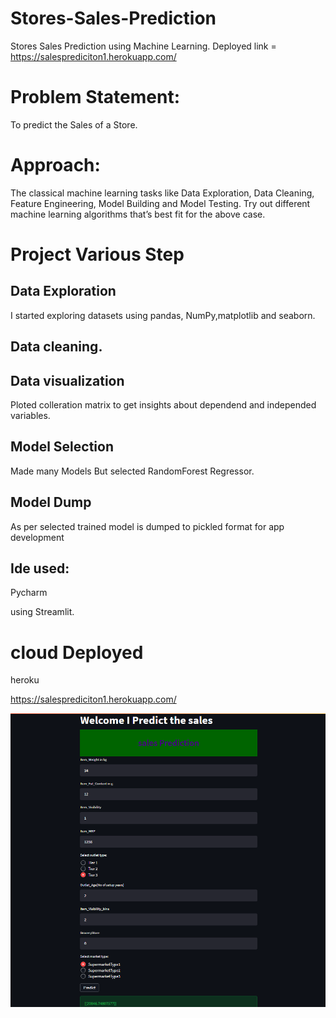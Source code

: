 # Stores-Sales-Prediction
Stores Sales Prediction using Machine Learning.
Deployed link = https://salesprediciton1.herokuapp.com/

# Problem Statement:
To predict the Sales of a Store.

# Approach:
The classical machine learning tasks like Data Exploration, Data Cleaning,
Feature Engineering, Model Building and Model Testing. Try out different machine
learning algorithms that’s best fit for the above case.

# Project Various Step
## Data Exploration
I started exploring datasets using pandas, NumPy,matplotlib and seaborn.

## Data cleaning.

## Data visualization
Ploted colleration matrix to get insights about dependend and independed variables.

## Model Selection 
Made many Models
But selected RandomForest Regressor.

## Model Dump
As per selected trained model is dumped to pickled format for app development

## Ide used:
Pycharm

using Streamlit.

# cloud Deployed 
heroku 

https://salesprediciton1.herokuapp.com/

![name-of-you-image](https://github.com/Niteshyadav0331/Stores-Sales-Prediction/blob/main/1.png)

